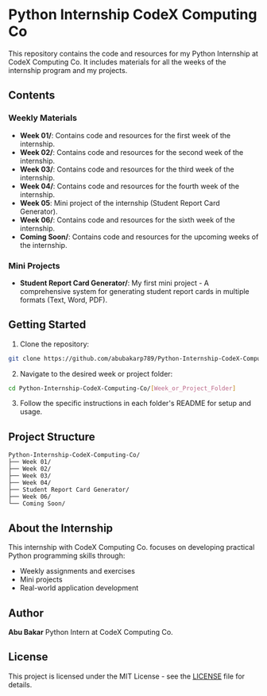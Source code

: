 # Python Internship CodeX Computing Co

This repository contains the code and resources for my Python Internship at CodeX Computing Co. It includes materials for all the weeks of the internship program and my projects.

## Contents

### Weekly Materials
- **Week 01/**: Contains code and resources for the first week of the internship.
- **Week 02/**: Contains code and resources for the second week of the internship.
- **Week 03/**: Contains code and resources for the third week of the internship.
- **Week 04/**: Contains code and resources for the fourth week of the internship.
- **Week 05**: Mini project of the internship (Student Report Card Generator).
- **Week 06/**: Contains code and resources for the sixth week of the internship.
- **Coming Soon/**: Contains code and resources for the upcoming weeks of the internship.

### Mini Projects
- **Student Report Card Generator/**: My first mini project - A comprehensive system for generating student report cards in multiple formats (Text, Word, PDF).

## Getting Started

1. Clone the repository:
```bash
git clone https://github.com/abubakarp789/Python-Internship-CodeX-Computing-Co.git
```

2. Navigate to the desired week or project folder:
```bash
cd Python-Internship-CodeX-Computing-Co/[Week_or_Project_Folder]
```

3. Follow the specific instructions in each folder's README for setup and usage.

## Project Structure
```
Python-Internship-CodeX-Computing-Co/
├── Week 01/                 
├── Week 02/                  
├── Week 03/                  
├── Week 04/                 
├── Student Report Card Generator/
├── Week 06/
└── Coming Soon/         
```

## About the Internship
This internship with CodeX Computing Co. focuses on developing practical Python programming skills through:
- Weekly assignments and exercises
- Mini projects
- Real-world application development

## Author
**Abu Bakar**
Python Intern at CodeX Computing Co.

## License
This project is licensed under the MIT License - see the [LICENSE](LICENSE) file for details.
